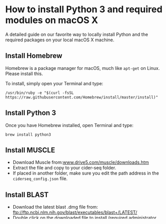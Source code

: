 # How to install Python 3 and required modules on macOS X

A detailed guide on our favorite way to locally install Python and the required packages on your local macOS X machine. 

## Install Homebrew

Homebrew is a package manager for macOS, much like `apt-get` on Linux. Please install this. 

To install, simply open your Terminal and type:
```
/usr/bin/ruby -e "$(curl -fsSL https://raw.githubusercontent.com/Homebrew/install/master/install)"
```

## Install Python 3

Once you have Homebrew installed, open Terminal and type:

```
brew install python3
```

## Install MUSCLE
* Download Muscle from:www.drive5.com/muscle/downloads.htm
* Extract the file and copy to your cider-seq folder.
* If placed in another folder, make sure you edit the path address in the `ciderseq_config.json` file.

## Install BLAST
* Download the latest blast .dmg file from: ftp://ftp.ncbi.nlm.nih.gov/blast/executables/blast+/LATEST/
* Double click on the downloaded file to install (required administrator account)

## Install modules

Open Terminal and type:

```
pip install [modulename]
```

for example:

```
pip install biopython
```

will install Biopython.

Please repeat and use pip to install all the required modules for ciderseq (see [Readme](README.md))


**Remember, if you already have Python 2 installed, use:**

```
pip3 install [module]
```

to install the module on your Python 3 installation. 

Similarly, to run python commands using Python 3, type:

```
python3 [command]
```

for example:

```
python3 ciderseq.py --format fastq examples/ciderseq_config.json examples/example1.fastq
```

will run `ciderseq` using Python 3, even if you have Python 2 also installed. 
